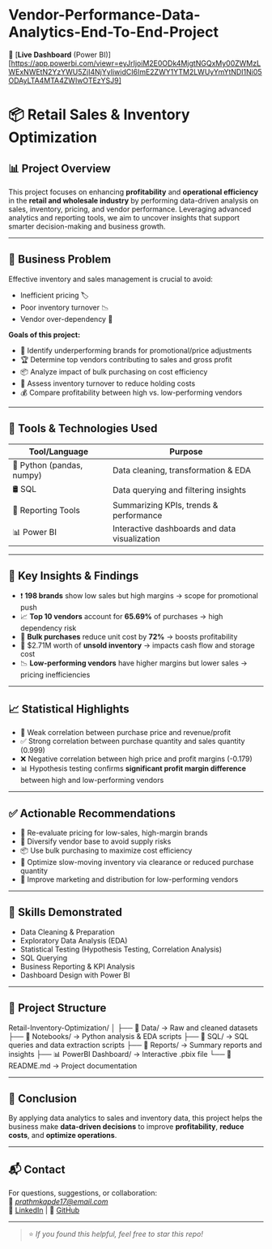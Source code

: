 # Vendor-Performance-Data-Analytics-End-To-End-Project

🔗 [**Live Dashboard** (Power BI)][https://app.powerbi.com/viewr=eyJrIjoiM2E0ODk4MjgtNGQxMy00ZWMzLWExNWEtN2YzYWU5ZjI4NjYyIiwidCI6ImE2ZWY1YTM2LWUyYmYtNDI1Ni05ODAyLTA4MTA4ZWIwOTEzYSJ9]

# 📦 Retail Sales & Inventory Optimization

## 📊 Project Overview

This project focuses on enhancing **profitability** and **operational efficiency** in the **retail and wholesale industry** by performing data-driven analysis on sales, inventory, pricing, and vendor performance. Leveraging advanced analytics and reporting tools, we aim to uncover insights that support smarter decision-making and business growth.

---

## 🧠 Business Problem

Effective inventory and sales management is crucial to avoid:
- Inefficient pricing 🏷️
- Poor inventory turnover 📉
- Vendor over-dependency 🔗

**Goals of this project:**
- 🔎 Identify underperforming brands for promotional/price adjustments
- 🏆 Determine top vendors contributing to sales and gross profit
- 📦 Analyze impact of bulk purchasing on cost efficiency
- 🔁 Assess inventory turnover to reduce holding costs
- 💰 Compare profitability between high vs. low-performing vendors

---

## 🧪 Tools & Technologies Used

| Tool/Language     | Purpose                                      |
|------------------|----------------------------------------------|
| 🐍 Python (pandas, numpy) | Data cleaning, transformation & EDA         |
| 🛢️ SQL             | Data querying and filtering insights         |
| 📑 Reporting Tools | Summarizing KPIs, trends & performance       |
| 📊 Power BI        | Interactive dashboards and data visualization |

---

## 📌 Key Insights & Findings

- ❗ **198 brands** show low sales but high margins → scope for promotional push
- 📈 **Top 10 vendors** account for **65.69%** of purchases → high dependency risk
- 💸 **Bulk purchases** reduce unit cost by **72%** → boosts profitability
- 🧊 $2.71M worth of **unsold inventory** → impacts cash flow and storage cost
- 📉 **Low-performing vendors** have higher margins but lower sales → pricing inefficiencies

---

## 📈 Statistical Highlights

- 🔬 Weak correlation between purchase price and revenue/profit
- ✅ Strong correlation between purchase quantity and sales quantity (0.999)
- ❌ Negative correlation between high price and profit margins (-0.179)
- 📊 Hypothesis testing confirms **significant profit margin difference** between high and low-performing vendors

---

## ✅ Actionable Recommendations

- 🎯 Re-evaluate pricing for low-sales, high-margin brands
- 🔄 Diversify vendor base to avoid supply risks
- 📦 Use bulk purchasing to maximize cost efficiency
- 🚚 Optimize slow-moving inventory via clearance or reduced purchase quantity
- 📢 Improve marketing and distribution for low-performing vendors

---

## 🧠 Skills Demonstrated

- Data Cleaning & Preparation  
- Exploratory Data Analysis (EDA)  
- Statistical Testing (Hypothesis Testing, Correlation Analysis)  
- SQL Querying  
- Business Reporting & KPI Analysis  
- Dashboard Design with Power BI

---

## 📁 Project Structure

Retail-Inventory-Optimization/
│
├── 📂 Data/ → Raw and cleaned datasets
├── 📂 Notebooks/ → Python analysis & EDA scripts
├── 📂 SQL/ → SQL queries and data extraction scripts
├── 📂 Reports/ → Summary reports and insights
├── 📊 PowerBI Dashboard/ → Interactive .pbix file
└── 📄 README.md → Project documentation


---

## 🚀 Conclusion

By applying data analytics to sales and inventory data, this project helps the business make **data-driven decisions** to improve **profitability**, **reduce costs**, and **optimize operations**.

---

## 📬 Contact

For questions, suggestions, or collaboration:  
📧 *prathmkapde17@email.com*  
🔗 [LinkedIn]([https://www.linkedin.com/in/PrathmeshKapde/]) | 🐙 [GitHub]([https://github.com/prathmkapde17])

---

> ⭐ *If you found this helpful, feel free to star this repo!*
